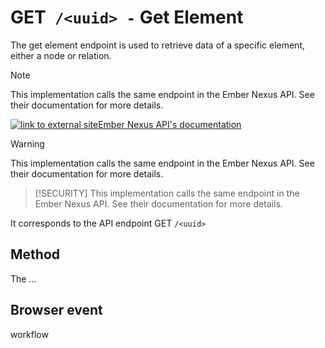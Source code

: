 # <span class="method-get">GET</span>` /<uuid> -` Get Element

<!-- panels:start -->
<!-- div:left-panel -->

The get element endpoint is used to retrieve data of a specific element, either a node or relation.

> [!NOTE]
> This implementation calls the same endpoint in the Ember Nexus API. See their documentation for more details.
>
> <a class="btn" href="https://ember-nexus.github.io/api/#/api-endpoints/element/get-element"><img src="/assets/arrow-right.svg" alt="link to external site" />Ember Nexus API's documentation</a>

> [!WARNING]
> This implementation calls the same endpoint in the Ember Nexus API. See their documentation for more details.

> [!SECURITY]
> This implementation calls the same endpoint in the Ember Nexus API. See their documentation for more details.

It corresponds to the API endpoint GET `/<uuid>`

## Method

The ...

## Browser event

<!-- div:right-panel -->

workflow

<!-- panels:end -->
